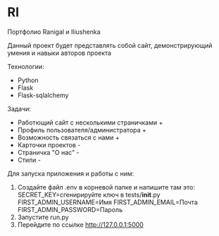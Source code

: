 # RI
Портфолио Ranigal и Iliushenka 

Данный проект будет представлять собой сайт, демонстрирующий умения и навыки авторов проекта

Технологии:
- Python
- Flask
- Flask-sqlalchemy

Задачи:
- Работющий сайт с несколькими страничками +
- Профиль пользователя/администратора +
- Возможность связаться с нами +
- Карточки проектов -
- Страничка "О нас" -
- Стили -

Для запуска приложения и работы с ним:
1) Создайте файл .env в корневой папке и напишите там это:
    SECRET_KEY=сгенирируйте ключ в tests/__init__.py
    FIRST_ADMIN_USERNAME=Имя
    FIRST_ADMIN_EMAIL=Почта
    FIRST_ADMIN_PASSWORD=Пароль
2) Запустите run.py
3) Перейдите по ссылке http://127.0.0.1:5000
